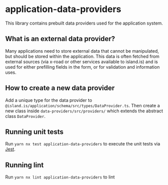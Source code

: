 # application-data-providers

This library contains prebuilt data providers used for the application system.

## What is an external data provider?

Many applications need to store external data that cannot be manipulated, but should be stored within the application. This data is often fetched from external sources (via x-road or other services available to island.is) and is used for either prefilling fields in the form, or for validation and information uses.

## How to create a new data provider

Add a unique type for the data provider to `@island.is/application/schema/src/types/DataProvider.ts`. Then create a new class inside `data-providers/src/providers/` which extends the abstract class `DataProvider`.

## Running unit tests

Run `yarn nx test application-data-providers` to execute the unit tests via [Jest](https://jestjs.io).

## Running lint

Run `yarn nx lint application-data-providers` to lint

